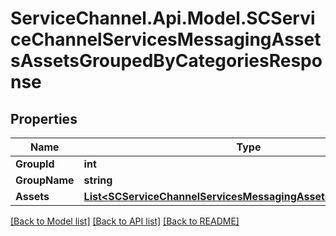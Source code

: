 # ServiceChannel.Api.Model.SCServiceChannelServicesMessagingAssetsAssetsGroupedByCategoriesResponse

## Properties

Name | Type | Description | Notes
------------ | ------------- | ------------- | -------------
**GroupId** | **int** |  | [optional] 
**GroupName** | **string** |  | [optional] 
**Assets** | [**List&lt;SCServiceChannelServicesMessagingAssetsAssetResponse&gt;**](SCServiceChannelServicesMessagingAssetsAssetResponse.md) |  | [optional] 

[[Back to Model list]](../README.md#documentation-for-models) [[Back to API list]](../README.md#documentation-for-api-endpoints) [[Back to README]](../README.md)

